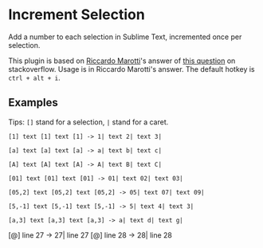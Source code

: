 Increment Selection==================Add a number to each selection in Sublime Text, incremented once per selection.This plugin is based on [Riccardo Marotti](http://stackoverflow.com/users/761777/riccardo-marotti)'s answer of [this question](http://stackoverflow.com/questions/14574941/add-a-number-to-each-selection-in-sublime-text-2-incremented-once-per-selection) on stackoverflow. Usage is in Riccardo Marotti's answer. The default hotkey is <code>ctrl + alt + i</code>.Examples----------Tips:  <code>[]</code> stand for a selection, <code>|</code> stand for a caret.	[1] text [1] text [1] -> 1| text 2| text 3|	[a] text [a] text [a] -> a| text b| text c|	[A] text [A] text [A] -> A| text B| text C|	[01] text [01] text [01] -> 01| text 02| text 03|	[05,2] text [05,2] text [05,2] -> 05| text 07| text 09|	[5,-1] text [5,-1] text [5,-1] -> 5| text 4| text 3|	[a,3] text [a,3] text [a,3] -> a| text d| text g|  [@] line 27 -> 27| line 27  [@] line 28 -> 28| line 28